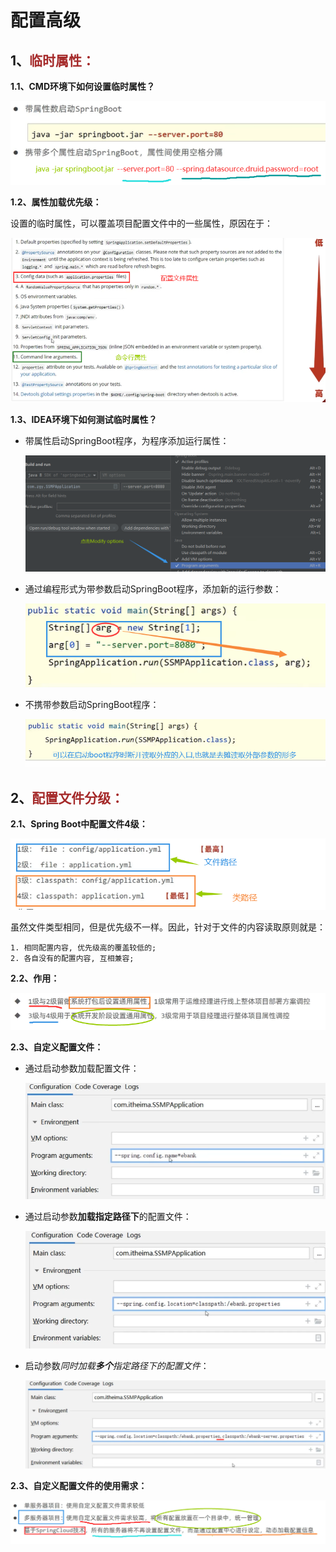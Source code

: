 # 配置高级

## 1、<span style="color:brown">临时属性：</span>

**1.1、CMD环境下如何设置临时属性？**

<img src="https://raw.githubusercontent.com/root-bine/image/main/Typora-image/configure.png" alt="image-20221020133311389" style="zoom:80%;" />

**1.2、属性加载优先级：**

设置的临时属性，可以覆盖项目配置文件中的一些属性，原因在于：

<img src="https://raw.githubusercontent.com/root-bine/image/main/Typora-image/configure01.png" alt="image-20221020134009495" style="zoom: 80%;" />

**1.3、IDEA环境下如何测试临时属性？**

- 带属性启动SpringBoot程序，为程序添加运行属性：

  <img src="https://raw.githubusercontent.com/root-bine/image/main/Typora-image/configure02.png" alt="image-20221020135938510" style="zoom:67%;" />

- 通过编程形式为带参数启动SpringBoot程序，添加新的运行参数：

  ![image-20221020140230893](https://raw.githubusercontent.com/root-bine/image/main/Typora-image/configure03.png)

- 不携带参数启动SpringBoot程序：

  ![image-20221020140347472](https://raw.githubusercontent.com/root-bine/image/main/Typora-image/configure04.png)

## 2、<span style="color:brown">配置文件分级：</span>

**2.1、Spring Boot中配置文件4级：**

![image-20221020160157131](https://raw.githubusercontent.com/root-bine/image/main/Typora-image/configure05.png)

虽然文件类型相同，但是优先级不一样。因此，针对于文件的内容读取原则就是：

```apl
1. 相同配置内容, 优先级高的覆盖较低的;
2. 各自没有的配置内容, 互相兼容;
```

**2.2、作用：**

![image-20221020160300158](https://raw.githubusercontent.com/root-bine/image/main/Typora-image/configure06.png)

**2.3、自定义配置文件：**

- 通过启动参数加载配置文件：

  <img src="https://raw.githubusercontent.com/root-bine/image/main/Typora-image/configure07.png" alt="image-20221020162150277" style="zoom:80%;" />

- 通过启动参数**加载指定路径下**的配置文件：

  <img src="https://raw.githubusercontent.com/root-bine/image/main/Typora-image/configure08.png" alt="image-20221020162243651" style="zoom: 80%;" />

- 启动参数*同时加载**多个**指定路径下的配置文件*：

  <img src="https://raw.githubusercontent.com/root-bine/image/main/Typora-image/configure09.png" alt="image-20221020162434406" style="zoom:80%;" />

**2.3、自定义配置文件的使用需求：**

![image-20221020162733542](https://raw.githubusercontent.com/root-bine/image/main/Typora-image/configure10.png)